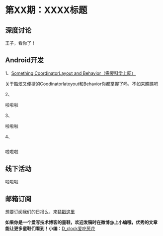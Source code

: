 # 第XX期：XXXX标题

## 深度讨论

[]()

王子，看你了！

## Android开发

1、[Something CoordinatorLayout and Behavior（需要科学上网）](https://medium.com/@ChloeL/something-coordinatorlayout-and-behavior-892016efc9a2#.ss49plcgp)

关于酷炫又便捷的Coodinatorlatoyout和Behavior你都掌握了吗，不如来瞧瞧吧

2、[]()

啦啦啦

3、[]()

啦啦啦

4、[]()

![]()

啦啦啦

## 线下活动

[]()

啦啦啦


## 邮箱订阅

想要订阅我们的日报么，来[猛戳这里](http://list.qq.com/cgi-bin/qf_invite?id=d469993d2c888e971c0fbb2309c4d84256968386b126b967)

**如果你是一个爱写技术博客的童鞋，欢迎发稿时在微博@上小编哦，优秀的文章能让更多童鞋们看到！小编：**[D_clock爱吃葱花](http://weibo.com/2480694892/profile?rightmod=1&wvr=6&mod=personinfo&is_all=1)

